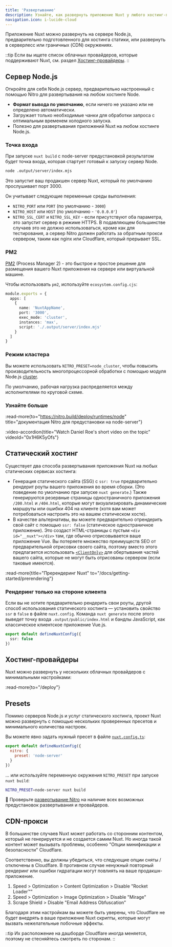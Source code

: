 ```yaml
---
title: 'Развертывание'
description: Узнайте, как развернуть приложение Nuxt у любого хостинг-провайдера.
navigation.icon: i-lucide-cloud
---
```


Приложение Nuxt можно развернуть на сервере Node.js, предварительно подготовленного для хостинга статики, или развернуть в серверлесс или граничных (CDN) окружениях.

::tip
Если вы ищете список облачных провайдеров, которые поддерживают Nuxt, см. раздел [Хостинг-провайдеры](/deploy).
::

## Сервер Node.js

Откройте для себя Node.js сервер, предварительно настроенный с помощью Nitro для развертывания на любом хостинге Node.

- **Формат вывода по умолчанию**, если ничего не указано или не определено автоматически. <br>
- Загружает только необходимые чанки для обработки запроса с оптимальным временем холодного запуска. <br>
- Полезно для развертывания приложений Nuxt на любом хостинге Node.js.

### Точка входа

При запуске `nuxt build` с node-server предустановкой результатом будет точка входа, которая стартует готовый к запуску сервер Node.

```bash [Terminal]
node .output/server/index.mjs
```

Это запустит ваш продакшен сервер Nuxt, который по умолчанию прослушивает порт 3000.

Он учитывает следующие переменные среды выполнения:

- `NITRO_PORT` или `PORT` (по умолчанию - `3000`)
- `NITRO_HOST` или `HOST` (по умолчанию - `'0.0.0.0'`)
- `NITRO_SSL_CERT` и `NITRO_SSL_KEY` - если присутствуют оба параметра, это запустит сервер в режиме HTTPS. В подавляющем большинстве случаев это не должно использоваться, кроме как для тестирования, а сервер Nitro должен работать за обратным прокси сервером, таким как nginx или Cloudflare, который прерывает SSL.

### PM2

[PM2](https://pm2.keymetrics.io/) (Process Manager 2) - это быстрое и простое решение для размещения вашего Nuxt приложения на сервере или виртуальной машине.

Чтобы использовать `pm2`, используйте `ecosystem.config.cjs`:

```ts [ecosystem.config.cjs]
module.exports = {
  apps: [
    {
      name: 'NuxtAppName',
      port: '3000',
      exec_mode: 'cluster',
      instances: 'max',
      script: './.output/server/index.mjs'
    }
  ]
}
```

### Режим кластера

Вы можете использовать `NITRO_PRESET=node_cluster`, чтобы повысить производительность многопроцессорной обработки с помощью модуля Node.js [cluster](https://nodejs.org/dist/latest/docs/api/cluster.html).

По умолчанию, рабочая нагрузка распределяется между исполнителями по круговой схеме.

### Узнайте больше

:read-more{to="https://nitro.build/deploy/runtimes/node" title="документация Nitro для предустановки на node-server"}

:video-accordion{title="Watch Daniel Roe's short video on the topic" videoId="0x1H6K5yOfs"}

## Статический хостинг

Существует два способа развертывания приложения Nuxt на любых статических сервисах хостинга:

- Генерация статического сайта (SSG) с `ssr: true` предварительно рендерит роуты вашего приложения во время сборки. (Это поведение по умолчанию при запуске `nuxt generate`.) Также генерируются резервные страницы одностраничного приложения `/200.html` и `/404.html`, которые могут визуализировать динамические маршруты или ошибки 404 на клиенте (хотя вам может потребоваться настроить это на вашем статическом хосте).
- В качестве альтернативы, вы можете предварительно отрендерить свой сайт с помощью `ssr: false` (статическое одностраничное приложение). Это создаст HTML-страницы с пустым `<div id="__nuxt"></div>` там, где обычно отрисовывается ваше приложение Vue. Вы потеряете множество преимуществ SEO от предварительной отрисовки своего сайта, поэтому вместо этого предлагается использовать [`<ClientOnly>`](/docs/api/components/client-only) для обертывания частей вашего сайта, которые не могут быть отрисованы сервером (если таковые имеются).

:read-more{title="Пререндеринг Nuxt" to="/docs/getting-started/prerendering"}

### Рендеринг только на стороне клиента

Если вы не хотите предварительно рендерить свои роуты, другой способ использования статического хостинга — установить свойство `ssr` в `false` в файле `nuxt.config`. Команда `nuxt generate` после этого выведет точку входа `.output/public/index.html` и бандлы JavaScript, как классическое клиентское приложение Vue.js.

```ts twoslash [nuxt.config.ts]
export default defineNuxtConfig({
  ssr: false
})
```

## Хостинг-провайдеры

Nuxt можно развернуть у нескольких облачных провайдеров с минимальными настройками:

:read-more{to="/deploy"}

## Presets

Помимо серверов Node.js и услуг статического хостинга, проект Nuxt можно развернуть с помощью нескольких проверенных пресетов и минимального количества настроек.

Вы можете явно задать нужный пресет в файле [`nuxt.config.ts`](/docs/guide/directory-structure/nuxt-config):

```js twoslash [nuxt.config.ts]
export default defineNuxtConfig({
  nitro: {
    preset: 'node-server'
  }
})
```

... или используйте переменную окружения `NITRO_PRESET` при запуске `nuxt build`:

```bash [Terminal]
NITRO_PRESET=node-server nuxt build
```

🔎 Проверьте [развертывание Nitro](https://nitro.build/deploy) на наличие всех возможных предустановок развертывания и провайдеров.

## CDN-прокси

В большинстве случаев Nuxt может работать со сторонним контентом, который не генерируется и не создается самим Nuxt. Но иногда такой контент может вызывать проблемы, особенно "Опции минификации и безопасности" Cloudflare.

Соответственно, вы должны убедиться, что следующие опции сняты / отключены в Cloudflare. В противном случае ненужный повторный рендеринг или ошибки гидратации могут повлиять на ваше продакшн-приложение.

1. Speed > Optimization > Content Optimization > Disable "Rocket Loader™"
2. Speed > Optimization > Image Optimization > Disable "Mirage"
3. Scrape Shield > Disable "Email Address Obfuscation"

Благодаря этим настройкам вы можете быть уверены, что Cloudflare не будет внедрять в ваше приложение Nuxt скрипты, которые могут вызвать нежелательные побочные эффекты.

::tip
Их расположение на дашборде Cloudflare иногда меняется, поэтому не стесняйтесь смотреть по сторонам.
::
